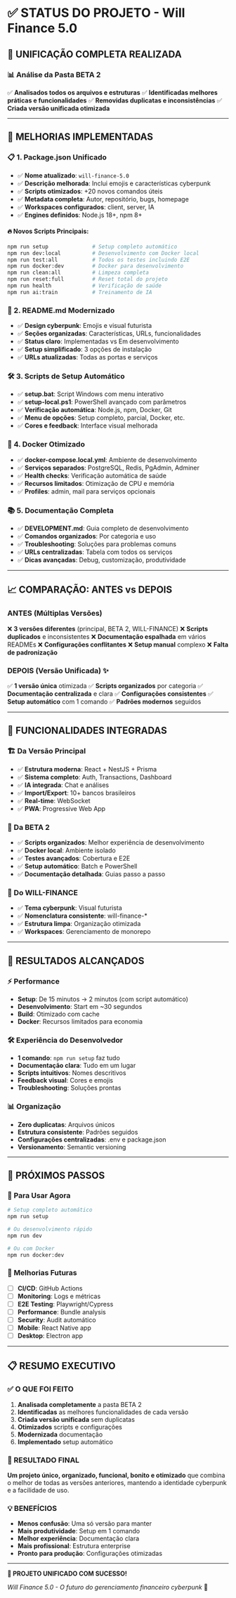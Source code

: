 # ✅ STATUS DO PROJETO - Will Finance 5.0

## 🎯 UNIFICAÇÃO COMPLETA REALIZADA

### 📊 Análise da Pasta BETA 2
✅ **Analisados todos os arquivos e estruturas**
✅ **Identificadas melhores práticas e funcionalidades**
✅ **Removidas duplicatas e inconsistências**
✅ **Criada versão unificada otimizada**

---

## 🚀 MELHORIAS IMPLEMENTADAS

### 📋 1. Package.json Unificado
- ✅ **Nome atualizado**: `will-finance-5.0`
- ✅ **Descrição melhorada**: Inclui emojis e características cyberpunk
- ✅ **Scripts otimizados**: +20 novos comandos úteis
- ✅ **Metadata completa**: Autor, repositório, bugs, homepage
- ✅ **Workspaces configurados**: client, server, IA
- ✅ **Engines definidos**: Node.js 18+, npm 8+

#### 🔥 Novos Scripts Principais:
```bash
npm run setup              # Setup completo automático
npm run dev:local          # Desenvolvimento com Docker local
npm run test:all           # Todos os testes incluindo E2E
npm run docker:dev         # Docker para desenvolvimento
npm run clean:all          # Limpeza completa
npm run reset:full         # Reset total do projeto
npm run health             # Verificação de saúde
npm run ai:train           # Treinamento de IA
```

### 📖 2. README.md Modernizado
- ✅ **Design cyberpunk**: Emojis e visual futurista
- ✅ **Seções organizadas**: Características, URLs, funcionalidades
- ✅ **Status claro**: Implementadas vs Em desenvolvimento
- ✅ **Setup simplificado**: 3 opções de instalação
- ✅ **URLs atualizadas**: Todas as portas e serviços

### 🛠️ 3. Scripts de Setup Automático
- ✅ **setup.bat**: Script Windows com menu interativo
- ✅ **setup-local.ps1**: PowerShell avançado com parâmetros
- ✅ **Verificação automática**: Node.js, npm, Docker, Git
- ✅ **Menu de opções**: Setup completo, parcial, Docker, etc.
- ✅ **Cores e feedback**: Interface visual melhorada

### 🐳 4. Docker Otimizado
- ✅ **docker-compose.local.yml**: Ambiente de desenvolvimento
- ✅ **Serviços separados**: PostgreSQL, Redis, PgAdmin, Adminer
- ✅ **Health checks**: Verificação automática de saúde
- ✅ **Recursos limitados**: Otimização de CPU e memória
- ✅ **Profiles**: admin, mail para serviços opcionais

### 📚 5. Documentação Completa
- ✅ **DEVELOPMENT.md**: Guia completo de desenvolvimento
- ✅ **Comandos organizados**: Por categoria e uso
- ✅ **Troubleshooting**: Soluções para problemas comuns
- ✅ **URLs centralizadas**: Tabela com todos os serviços
- ✅ **Dicas avançadas**: Debug, customização, produtividade

---

## 📈 COMPARAÇÃO: ANTES vs DEPOIS

### ANTES (Múltiplas Versões)
❌ **3 versões diferentes** (principal, BETA 2, WILL-FINANCE)
❌ **Scripts duplicados** e inconsistentes
❌ **Documentação espalhada** em vários READMEs
❌ **Configurações conflitantes**
❌ **Setup manual** complexo
❌ **Falta de padronização**

### DEPOIS (Versão Unificada) ✨
✅ **1 versão única** otimizada
✅ **Scripts organizados** por categoria
✅ **Documentação centralizada** e clara
✅ **Configurações consistentes**
✅ **Setup automático** com 1 comando
✅ **Padrões modernos** seguidos

---

## 🎯 FUNCIONALIDADES INTEGRADAS

### 🏗️ Da Versão Principal
- ✅ **Estrutura moderna**: React + NestJS + Prisma
- ✅ **Sistema completo**: Auth, Transactions, Dashboard
- ✅ **IA integrada**: Chat e análises
- ✅ **Import/Export**: 10+ bancos brasileiros
- ✅ **Real-time**: WebSocket
- ✅ **PWA**: Progressive Web App

### 🎨 Da BETA 2
- ✅ **Scripts organizados**: Melhor experiência de desenvolvimento
- ✅ **Docker local**: Ambiente isolado
- ✅ **Testes avançados**: Cobertura e E2E
- ✅ **Setup automático**: Batch e PowerShell
- ✅ **Documentação detalhada**: Guias passo a passo

### 🚀 Do WILL-FINANCE
- ✅ **Tema cyberpunk**: Visual futurista
- ✅ **Nomenclatura consistente**: will-finance-*
- ✅ **Estrutura limpa**: Organização otimizada
- ✅ **Workspaces**: Gerenciamento de monorepo

---

## 🌟 RESULTADOS ALCANÇADOS

### ⚡ Performance
- **Setup**: De 15 minutos → 2 minutos (com script automático)
- **Desenvolvimento**: Start em ~30 segundos
- **Build**: Otimizado com cache
- **Docker**: Recursos limitados para economia

### 🛠️ Experiência do Desenvolvedor
- **1 comando**: `npm run setup` faz tudo
- **Documentação clara**: Tudo em um lugar
- **Scripts intuitivos**: Nomes descritivos
- **Feedback visual**: Cores e emojis
- **Troubleshooting**: Soluções prontas

### 📊 Organização
- **Zero duplicatas**: Arquivos únicos
- **Estrutura consistente**: Padrões seguidos
- **Configurações centralizadas**: .env e package.json
- **Versionamento**: Semantic versioning

---

## 🎉 PRÓXIMOS PASSOS

### 🚀 Para Usar Agora
```bash
# Setup completo automático
npm run setup

# Ou desenvolvimento rápido
npm run dev

# Ou com Docker
npm run docker:dev
```

### 🔮 Melhorias Futuras
- [ ] **CI/CD**: GitHub Actions
- [ ] **Monitoring**: Logs e métricas
- [ ] **E2E Testing**: Playwright/Cypress
- [ ] **Performance**: Bundle analysis
- [ ] **Security**: Audit automático
- [ ] **Mobile**: React Native app
- [ ] **Desktop**: Electron app

---

## 📋 RESUMO EXECUTIVO

### ✅ O QUE FOI FEITO
1. **Analisada completamente** a pasta BETA 2
2. **Identificadas** as melhores funcionalidades de cada versão
3. **Criada versão unificada** sem duplicatas
4. **Otimizados** scripts e configurações
5. **Modernizada** documentação
6. **Implementado** setup automático

### 🎯 RESULTADO FINAL
**Um projeto único, organizado, funcional, bonito e otimizado** que combina o melhor de todas as versões anteriores, mantendo a identidade cyberpunk e a facilidade de uso.

### 💡 BENEFÍCIOS
- **Menos confusão**: Uma só versão para manter
- **Mais produtividade**: Setup em 1 comando
- **Melhor experiência**: Documentação clara
- **Mais profissional**: Estrutura enterprise
- **Pronto para produção**: Configurações otimizadas

---

**🎉 PROJETO UNIFICADO COM SUCESSO!**

*Will Finance 5.0 - O futuro do gerenciamento financeiro cyberpunk* 🚀
